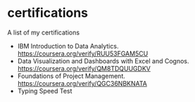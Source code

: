 # certifications
A list of my certifications

- IBM Introduction to Data Analytics. https://coursera.org/verify/RUU53FGAM5CU
- Data Visualization and Dashboards with Excel and Cognos.  https://coursera.org/verify/QM8TDQUUGDKV
- Foundations of Project Management. https://coursera.org/verify/QGC36NBKNATA
- Typing Speed Test

